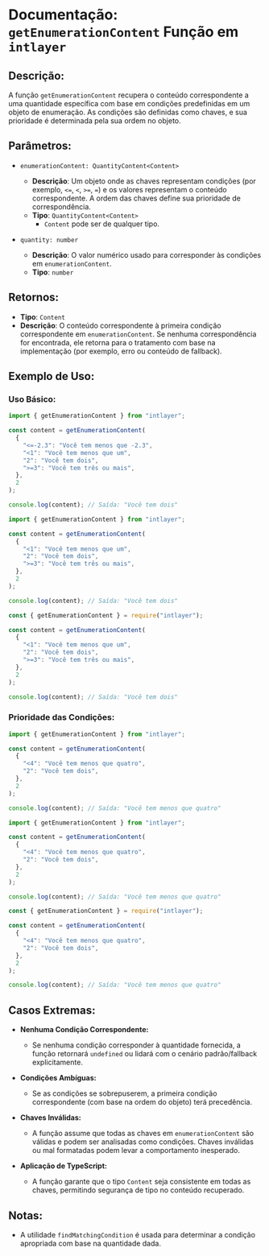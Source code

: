 # Documentação: `getEnumerationContent` Função em `intlayer`

## Descrição:

A função `getEnumerationContent` recupera o conteúdo correspondente a uma quantidade específica com base em condições predefinidas em um objeto de enumeração. As condições são definidas como chaves, e sua prioridade é determinada pela sua ordem no objeto.

## Parâmetros:

- `enumerationContent: QuantityContent<Content>`

  - **Descrição**: Um objeto onde as chaves representam condições (por exemplo, `<=`, `<`, `>=`, `=`) e os valores representam o conteúdo correspondente. A ordem das chaves define sua prioridade de correspondência.
  - **Tipo**: `QuantityContent<Content>`
    - `Content` pode ser de qualquer tipo.

- `quantity: number`

  - **Descrição**: O valor numérico usado para corresponder às condições em `enumerationContent`.
  - **Tipo**: `number`

## Retornos:

- **Tipo**: `Content`
- **Descrição**: O conteúdo correspondente à primeira condição correspondente em `enumerationContent`. Se nenhuma correspondência for encontrada, ele retorna para o tratamento com base na implementação (por exemplo, erro ou conteúdo de fallback).

## Exemplo de Uso:

### Uso Básico:

```typescript codeFormat="typescript"
import { getEnumerationContent } from "intlayer";

const content = getEnumerationContent(
  {
    "<=-2.3": "Você tem menos que -2.3",
    "<1": "Você tem menos que um",
    "2": "Você tem dois",
    ">=3": "Você tem três ou mais",
  },
  2
);

console.log(content); // Saída: "Você tem dois"
```

```javascript codeFormat="esm"
import { getEnumerationContent } from "intlayer";

const content = getEnumerationContent(
  {
    "<1": "Você tem menos que um",
    "2": "Você tem dois",
    ">=3": "Você tem três ou mais",
  },
  2
);

console.log(content); // Saída: "Você tem dois"
```

```javascript codeFormat="commonjs"
const { getEnumerationContent } = require("intlayer");

const content = getEnumerationContent(
  {
    "<1": "Você tem menos que um",
    "2": "Você tem dois",
    ">=3": "Você tem três ou mais",
  },
  2
);

console.log(content); // Saída: "Você tem dois"
```

### Prioridade das Condições:

```typescript codeFormat="typescript"
import { getEnumerationContent } from "intlayer";

const content = getEnumerationContent(
  {
    "<4": "Você tem menos que quatro",
    "2": "Você tem dois",
  },
  2
);

console.log(content); // Saída: "Você tem menos que quatro"
```

```javascript codeFormat="esm"
import { getEnumerationContent } from "intlayer";

const content = getEnumerationContent(
  {
    "<4": "Você tem menos que quatro",
    "2": "Você tem dois",
  },
  2
);

console.log(content); // Saída: "Você tem menos que quatro"
```

```javascript codeFormat="commonjs"
const { getEnumerationContent } = require("intlayer");

const content = getEnumerationContent(
  {
    "<4": "Você tem menos que quatro",
    "2": "Você tem dois",
  },
  2
);

console.log(content); // Saída: "Você tem menos que quatro"
```

## Casos Extremas:

- **Nenhuma Condição Correspondente:**

  - Se nenhuma condição corresponder à quantidade fornecida, a função retornará `undefined` ou lidará com o cenário padrão/fallback explicitamente.

- **Condições Ambíguas:**

  - Se as condições se sobrepuserem, a primeira condição correspondente (com base na ordem do objeto) terá precedência.

- **Chaves Inválidas:**

  - A função assume que todas as chaves em `enumerationContent` são válidas e podem ser analisadas como condições. Chaves inválidas ou mal formatadas podem levar a comportamento inesperado.

- **Aplicação de TypeScript:**
  - A função garante que o tipo `Content` seja consistente em todas as chaves, permitindo segurança de tipo no conteúdo recuperado.

## Notas:

- A utilidade `findMatchingCondition` é usada para determinar a condição apropriada com base na quantidade dada.
